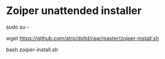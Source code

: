 # Zoiper unattended installer

sudo su -

wget https://github.com/atrp/dsltd/raw/master/zoiper-install.sh

bash zoiper-install.sh
